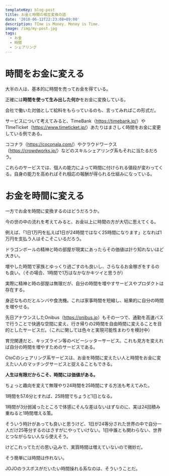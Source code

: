```yaml
---
templateKey: blog-post
title: お金と時間の相互変換の話
date: '2018-06-12T22:23:08+09:00'
description: TIme is Money. Money is Time.
image: /img/my-post.jpg
tags:
  - お金
  - 時間
  - シェアリング
---
```

# 時間をお金に変える

大半の人は、基本的に時間を売ってお金を得ている。

正確には**時間を使って生み出した何か**をお金に変換している。

会社で働いた対価として給料をもらっているのも、言ってみればこの形式だ。

サービスについて考えてみると、TimeBank（<https://timebank.jp/>）やTImeTicket（<https://www.timeticket.jp/>）あたりはまさしく時間をお金に変更している例である。

ココナラ（<https://coconala.com/>）やクラウドワークス（<https://crowdworks.jp/>）などのスキルシェアリング系もそれに当たるだろう。

これらのサービスでは、個人の能力によって時間に付けられる値段が変わってくる。自身の能力を高めればそれ相応の報酬が得られる仕組みになっている。



# お金を時間に変える

一方でお金を時間に変換するのはどうだろうか。

今の世の中の流れを考えてみると、お金以上に時間の方が大切に思えてくる。

例えば、「1日1万円を払えば1日が24時間ではなく25時間になります」となれば1万円を支払う人はそこそこいるだろう。

ドラゴンボールの精神と時の部屋が現実にあったらその価値は計り知れないほど大きい。

増やした時間で家族とゆっくり過ごすのも良いし、さらなるお金稼ぎをするのも良い。（その場合、1時間で1万はなかなかキツイと思うが）

実際に精神と時の部屋は無理だが、自分の時間を増やすサービスやプロダクトは存在する。

身近なものだとルンバや食洗機。これは家事時間を短縮し、結果的に自分の時間を増やせる。

先日アナウンスしたOnibus（<https://onibus.jp>）もその一つで、通勤を高速バスで行うことで快適な空間に変え、行き帰りの2時間を自由時間に変えることを目的としたサービスだ。（これに関しては色々と実現可能性まわりを検討中）

育児関連だと、キッズライン等のベビーシッターサービス。これも見方を変えれば自分の時間を増やすためのサービスである。

CtoCのシェアリング系サービスは、お金を時間に変えたい人と時間をお金に変えたい人のマッチングサービスと捉えることもできる。

**人生は有限だからこそ、時間には価値がある。**

ちょっと趣向を変えて無理やり24時間を25時間にする方法も考えてみた。

1時間を57.6分とすれば、25時間でちょうど1日となる。

1時間が3分弱減ったところで体感にそんな差はないはずなのに、実は24回積み重ねると1時間増える策。

そういう時計があっても良いと思うけど、1日が24等分された世界の中で自分一人だけ25等分するのはさすがにやっていけない。1日中誰とも関わらない、世界とつながらない人なら使えそう。

けどこれってただの思い込みで、実質時間は増えていないので微妙だ。

そう簡単には時間は作れない。

JOJOのラスボスがだいたい時間操れる系なのは、そういうことだ。
